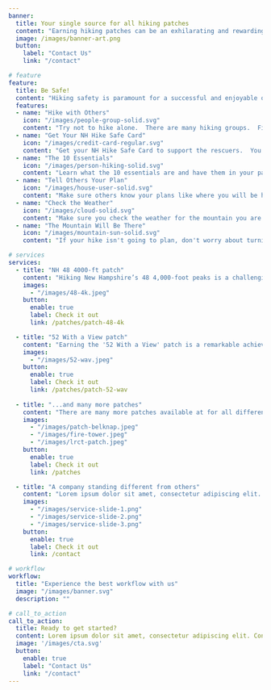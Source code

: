 ```yaml
---
banner:
  title: Your single source for all hiking patches 
  content: "Earning hiking patches can be an exhilarating and rewarding experience, adding a layer of excitement and achievement to any hiking adventure. These patches symbolize not only the completion of a specific trail or route but also the determination, resilience, and passion for exploring the great outdoors. They serve as tangible mementos of the breathtaking landscapes, challenging terrains conquered, and the memories created along the way. With each patch earned, there comes a sense of accomplishment and pride, motivating hikers to push their limits, discover new trails, and connect with nature on a deeper level. The process of collecting patches becomes a delightful pursuit, fostering a community of like-minded enthusiasts who share a common love for the wilderness and a desire to continuously challenge themselves." 
  image: /images/banner-art.png
  button:
    label: "Contact Us"
    link: "/contact"

# feature
feature: 
  title: Be Safe!
  content: "Hiking safety is paramount for a successful and enjoyable outdoor adventure. Prioritize preparation by researching your chosen trail, packing appropriate gear, and sharing your itinerary with a trusted person. Dress for the weather, stay hydrated, and carry essential items like a map, first-aid kit, and emergency communication tools. Follow trail etiquette, respect wildlife, and be ready to adjust your plans for unexpected weather conditions. Group hiking is recommended, and having a clear emergency protocol ensures you’re well-prepared for any situation. With these precautions, you can relish the beauty of nature while staying safe on the trail."
  features:
  - name: "Hike with Others"
    icon: "/images/people-group-solid.svg"
    content: "Try not to hike alone.  There are many hiking groups.  Find others you will enjoy hiking with."
  - name: "Get Your NH Hike Safe Card"
    icon: "/images/credit-card-regular.svg"
    content: "Get your NH Hike Safe Card to support the rescuers.  You never know when you will need them."
  - name: "The 10 Essentials"
    icon: "/images/person-hiking-solid.svg"
    content: "Learn what the 10 essentials are and have them in your pack."
  - name: "Tell Others Your Plan"
    icon: "/images/house-user-solid.svg"
    content: "Make sure others know your plans like where you will be hiking and when you are expected back."
  - name: "Check the Weather"
    icon: "/images/cloud-solid.svg"
    content: "Make sure you check the weather for the mountain you are hiking.  In many places the weather in the mountains is different from ground level."
  - name: "The Mountain Will Be There"
    icon: "/images/mountain-sun-solid.svg"
    content: "If your hike isn't going to plan, don't worry about turning around. The mountain will always be there for you to try again."

# services
services:
  - title: "NH 48 4000-ft patch"
    content: "Hiking New Hampshire’s 48 4,000-foot peaks is a challenging and rewarding endeavor, often pursued by avid hikers seeking to earn the “48 4k Footer” patch. These peaks, mostly part of the White Mountains, offer stunning vistas and a chance to experience the state’s natural beauty. To earn the patch, hikers must complete all 48 peaks, which often involves extensive planning, navigation skills, and physical endurance. The accomplishment is a testament to one’s commitment to the outdoors and a deep appreciation for New Hampshire’s rugged landscapes. Each peak has its own unique character and charm, making the journey a memorable adventure for those who take on the challenge."
    images:
      - "/images/48-4k.jpeg"
    button:
      enable: true
      label: Check it out
      link: /patches/patch-48-4k 

  - title: "52 With a View patch"
    content: "Earning the '52 With a View' patch is a remarkable achievement for hikers in New Hampshire. This hiking challenge involves summiting 52 scenic peaks in the state, each offering breathtaking views and distinct natural beauty. It’s not only a testament to one’s dedication to exploration but also a celebration of the diverse landscapes that New Hampshire has to offer. Completing this challenge provides a deep connection to the state’s wilderness and a strong sense of accomplishment, making it a sought-after recognition among outdoor enthusiasts."
    images: 
      - "/images/52-wav.jpeg"
    button:
      enable: true
      label: Check it out
      link: /patches/patch-52-wav 
  
  - title: "...and many more patches"
    content: "There are many more patches available at for all different abilites."
    images:
      - "/images/patch-belknap.jpeg"
      - "/images/fire-tower.jpeg"
      - "/images/lrct-patch.jpeg"
    button:
      enable: true
      label: Check it out
      link: /patches

  - title: "A company standing different from others"
    content: "Lorem ipsum dolor sit amet, consectetur adipiscing elit. Consequat tristique eget amet, tempus eu at consecttur. Leo facilisi nunc viverra tellus. Ac laoreet sit vel consquat. consectetur adipiscing elit. Consequat tristique eget amet, tempus eu at consecttur. Leo facilisi nunc viverra tellus. Ac laoreet sit vel consquat."
    images:
      - "/images/service-slide-1.png"
      - "/images/service-slide-2.png"
      - "/images/service-slide-3.png"
    button:
      enable: true
      label: Check it out
      link: /contact

# workflow
workflow: 
  title: "Experience the best workflow with us"
  image: "/images/banner.svg"
  description: ""

# call_to_action
call_to_action:
  title: Ready to get started?
  content: Lorem ipsum dolor sit amet, consectetur adipiscing elit. Consequat tristique eget amet, tempus eu at consecttur.
  image: '/images/cta.svg'
  button:
    enable: true
    label: "Contact Us"
    link: "/contact"
---
```

